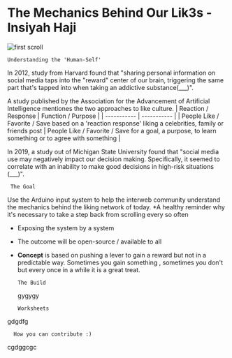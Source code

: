 # The Mechanics Behind Our Lik3s - Insiyah Haji
 
 ![first scroll](/assets/images/san-juan-mountains.jpg "San Juan Mountains")

   
    Understanding the 'Human-Self' 

In 2012, study from Harvard found that "sharing personal information on social media taps into the "reward" center of our brain, triggering the same part that's tapped into when taking an addictive substance(___)".

A study published by the Association for the Advancement of Artificial Intelligence mentiones the two approaches to like culture. 
| Reaction / Response | Function / Purpose |
| ----------- | ----------- |
| People Like / Favorite / Save based on a 'reaction response'  liking a celebrities, family or friends post | People Like / Favorite / Save for a goal, a purpose, to learn something or to agree with something |

In 2019, a study out of Michigan State University found that "social media use may negatively impact our decision making. Specifically, it seemed to correlate with an inability to make good decisions in high-risk situations (___)". 

    
 

     The Goal

Use the Arduino input system to help the interweb community understand the mechanics behind the liking network of today.
*A healthy reminder why it's necessary to take a step back from scrolling every so often

+ Exposing the system by a system 
+ The outcome will be open-source / available to all 
+ **Concept** is based on pushing a lever to gain a reward but not in a predictable way. Sometimes you gain something , sometimes you don't but every once in a while it is a great treat. 




    
      The Build 
      
   gygygy
    
      Worksheets 
    
gdgdfg 
    
    
    
    
      How you can contribute :) 

 cgdggcgc 
    


